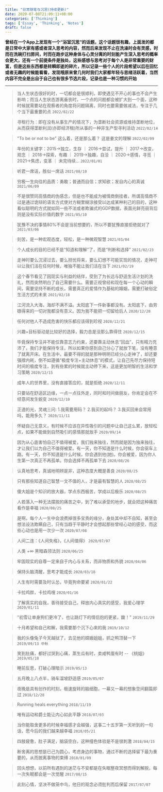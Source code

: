 ```yaml
---
title: "日常随笔与沉思(持续更新)"
date: 2020-07-08T21:09:11+08:00
categories: ['Thinking']
tags: ['Essay', 'Thinking', 'Notes']
draft: false
---
```


**曾经在一个App上发现有一个“浴室沉思”的话题，这个话题很有趣，上面发的都是日常中大家有感或者深入思考的内容，然而后来发现不止在洗澡时会有灵感，时而在洗碗打扫房间，时而在跑步这种身体与心灵分离的时刻能产生深入思考的概率会更大，还有一个前提条件是独处，这些感想与思考对于每个人是非常重要的财富，但是这些东西都是转瞬即逝的碎片，所以记录一些个人的片段希望以后在回忆或者无趣的时候能看看，发现哦原来曾几何时我们大家都年轻与思绪活跃着，当然内容不完全是出自于自己也有很多节选片段，记录也是一种习惯的开始**
___

> 当人生状态很好的时，一切都会是很顺利，即使遇见不开心的事也不会产生影响；而当人生状态游离垂丧时，一个点的问题都会被扩大到一个面，这种时候就需要站在观察者的角度将问题隔离，同时也要需要做减法，专注于几个当下最重要的点    `2022/02/22`

> 寻租行为：即在没有从事生产的情况下，为垄断社会资源或维持垄断地位，从而获得垄断利润(亦即经济租)所从事的一种非生产型寻利活动    `2022/02/14`

> "To be or not to be" 这么着，还是那么着？ 这是姜文的理解      `2022/02/09`

> 年份的关键字：2015->独立，生存 ｜ 2016->尝试，提升 ｜ 2017->改变，观念 ｜ 2018->探索，有趣 ｜ 2019->独趣，自洽 ｜ 2020->感情，寻觅 ｜ 2021->焦虑，变革 ｜ 未完待续...    `2022/01/01`

> 听君一席话，胜似一席话    `2021/08/10`

> 穷极一生向往的品质：勇敢；普通而自信；求知欲；发自内心的真诚      `2021/06/09`

> 不是很赞同高情商的伪感念，但是也不能成为被情商倒挂者，所谓高情商不过是通过诡辩的语言方式使对方糊里糊涂接受以达成某种利己的目的，这种看似聪明的方式就如同一些不法或者欺骗式的GDP数据，表面光鲜亮丽背后则是没有实际价值的数字  `2021/05/10`

> 犹豫不决的事情80%不会是当前想要的，所以不要犹豫直接拒绝就对了   `2021/03/06`

> 刻苦，是一种宏观态度，轻松，是一种微观智慧  `2021/03/04`

> 个人成长的目的已经不是“知道和理解”了，而是“判断和选择”  `2021/02/23`

> 走神时要么沉浸过去，要么担忧将来，要么幻想不可能实现的情况，走神可以让我们活在任何时候，唯独不能让我们活在当下    `2021/02/19`

> 这个春节看见了因现实与利益的结伴，受到了为长远与舒适生活计划的洗礼，然而突然明白了自己需要什么。需要正视曾经和现在每一个心动的瞬间，需要坚持不断的成长，需要真正的爱情作为基础的婚姻，需要打破俗定生活方式的未来   `2021/02/18`

> 江河流入大海，海却不满不溢。太阳底下一件新事都没有。太阳底下，由劳碌得来的一切对我都没有意义。因为我不能把一切留给后人    `2020/12/28`

> 任何对他人不造成危害的快乐都应该得到珍视   `2020/12/21`

> 兴趣+目标驱动是比较好的选择，毅力总是没那么靠得住     `2020/12/15`

> 毕竟保持专注并不能仅靠意志力约束，还要靠主动休息“回血”，只有精力充沛了，我们才能保持专注，所以如果你感到自己分心了就放下笔，没有睡意了就离开床。在生活中，最要不得的就是那种明明已经分心走神了，却还要强撑内耗，倒不如遵循“极度专注+主动休息”的模式，让自己先尽力保持短时间的极度专注，到有些累的时候就主动停下来，这是更加明智的生活和学习策略 `2020/12/15`

> 成年人的世界里，没有直接答应的，就是拒绝   `2020/12/11`

> 只要站在舒适区边缘，一点一点往外走，同时和时间做朋友，你肯定会在不经意间发生蜕变   `2020/12/10`

> 正道的光，灵魂三问: 1.我需要用码？ 2.我买的起吗？ 3.我买回来会常用吗，能用多久？  `2020/11/11`

> 怀疑自己无意义，有时候不应该在异性吸引的问题中让自己这么累，放轻松点，如果不能做到自然吸引的感情那就放手   `2020/09/14`

> 因为从心底害怕自己不值得被爱，我们独来独往，然而就是因为独来独往，才让我们以为自己不值得被爱。有一天，你不知道是什么时候，你会驱车上路。有一天，你不知道是什么时候，你会遇到他(她)。你会被爱，因为你人生第一次真正不再孤单。你会选择不再孤单下去  `2020/08/26`

> 认真地思考，真诚地明辨是非，这种态度大概是善良    `2020/08/25`

> 只有那些知道自己智慧一文不值的人，才是最有智慧的人 `2020/08/25`

> 傻大姐是个知识的放大器，学点东西极苦，学成以后极乐 `2020/08/25`

> 人若落入一种无法摆脱的痛苦之中，到了难以承受的地步，就会把这种痛苦看作是幸福 `2020/08/25`

> 是啊，每个人一生中会浪费掉很多宝贵的缘分，身处其中却不自知，甚至会想法设法欺瞒自己，只有当趋于平静时才会想起那些曾经心动的感受，而这些心动也是用一次少一次  `2020/07/08`

> 人间二连：《人间失格》，《人间值得》  `2020/07/07`

> 人类 +∞ 黑暗森领法则  `2020/06/25`

> 牢固现实的自尊一定来自于内心与关系，而非物质和外貌    `2020/04/06`

> 保持头脑清醒，思考才能成长    `2020/03/18`

> 人生有时需要及时认怂，毕竟狗命要紧    `2020/01/22`

> 卡拉鸡胖，卡拉鸡嗖    `2020/01/16`

> 了解真实的自我，善待接受自己，释放内心真实的感受，我爱心理学  `2020/01/11`

> "初雪让单身狗们更冷了，也让路灯下的情侣抱的更紧，酸！"  `2019/11/29`

> 十月希望和自己和解，我需要那个沉下心来的我    `2019/10/12`

> 我的头像兔子今天越狱了，去见他的嫦娥姐姐，抓之鸭顶替一下  `2019/09/13 中秋`

> 笑到肚痛，都好过哭到心痛，蒸生瓜有时，卖咸鸭蛋有时 -- 《桃姐》  `2019/05/18` 

> 睡前反思，打破心理暗示    `2019/05/13`

> 五月晚上八点半，骑车溜坡舒适感    `2019/05/07`

> 夜晚是具有创作的时刻，极速旋转的脑细胞，一幕又一幕的想象空间翻篇即过  `2018/12/28`

> Running heals everything  `2018/11/19` 

> 唯有运动和爵士能让内心如此平静    `2018/07/03`

> 当你能取舍更多的时候幸福感才会越强，这事二十五岁第一天听到的一句话，愿今后的我们越来越幸福    `2018/05/21`

> 四肢疲惫，肚子满足，脑袋空白，这种撞色体验是不是很刺激    `2018/04/15`

> 断舍离的思想是已己为圆心，考虑身边的事物，通过不断的选择留下最为重要的，从而脱离事物的束缚    `2018/01/09`

> 回头想想，以前所有遇到的迷茫与不安都是在失眠整夜冥想而得到解脱，每一次失眠都会是一次觉醒  `2017/08/15`

> 此刻心情，坚决不做笼中鸟，他日的观念必须批判而后保留  `2017/07/07`
